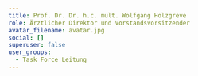 ```yaml
---
title: Prof. Dr. Dr. h.c. mult. Wolfgang Holzgreve
role: Ärztlicher Direktor und Vorstandsvorsitzender
avatar_filename: avatar.jpg
social: []
superuser: false
user_groups:
  - Task Force Leitung
---
```

